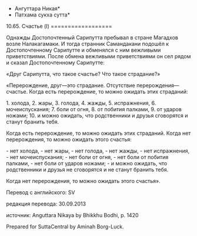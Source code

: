 * Ангуттара Никая*
* Патхама сукха сутта*

10\.65\. Счастье \(I\)
\=\=\=\=\=\=\=\=\=\=\=\=\=\=\=\=\=\=

Однажды Достопочтенный Сарипутта пребывал в стране Магадхов возле Налакагамаки\. И тогда странник Самандакани подошёл к Достопочтенному Сарипутте и обменялся с ним вежливыми приветствиями\. После обмена вежливыми приветствиями он сел рядом и сказал Достопочтенному Сарипутте:

«Друг Сарипутта, что такое счастье? Что такое страдание?»

«Перерождение, друг—это страдание\. Отсутствие перерождения—счастье\. Когда есть перерождение, то можно ожидать этих страданий:

1\. холода,
2\. жары,
3\. голода,
4\. жажды,
5\. испражнения,
6\. мочеиспускания;
7\. боли от огня,
8\. от побития палками,
9\. от ударов ножами;
10\. и можно ожидать, что родственники и друзья сговорятся и станут бранить тебя\.

Когда есть перерождение, то можно ожидать этих страданий\. Когда нет перерождения, то можно ожидать этого счастья:

\- нет холода,
\- нет жары,
\- нет голода,
\- нет жажды,
\- нет испражнения,
\- нет мочеиспускания;
\- нет боли от огня,
\- нет боли от побития палками,
\- нет боли от ударов ножами;
\- и можно ожидать, что родственники и друзья не сговорятся и не станут бранить тебя\.

Когда нет перерождения, то можно ожидать этого счастья»\.

Перевод с английского: SV

редакция перевода: 30\.09\.2013

источник: Anguttara Nikaya by Bhikkhu Bodhi, p\. 1420

Prepared for SuttaCentral by Aminah Borg\-Luck\.